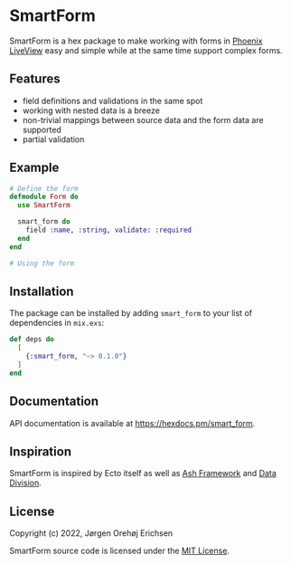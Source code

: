 # SmartForm

SmartForm is a hex package to make working with forms in [Phoenix LiveView](https://github.com/phoenixframework/phoenix_live_view) easy and simple while at the same time support complex forms.

## Features

* field definitions and validations in the same spot
* working with nested data is a breeze
* non-trivial mappings between source data and the form data are supported
* partial validation

## Example

```elixir
# Define the form
defmodule Form do
  use SmartForm

  smart_form do
    field :name, :string, validate: :required
  end
end

# Using the form
```

## Installation

The package can be installed by adding `smart_form` to your list of dependencies in `mix.exs`:

```elixir
def deps do
  [
    {:smart_form, "~> 0.1.0"}
  ]
end
```

## Documentation

API documentation is available at <https://hexdocs.pm/smart_form>.

## Inspiration

SmartForm is inspired by Ecto itself as well as [Ash Framework](https://www.ash-hq.org/) and [Data Division](https://github.com/pragdave/data_division).

## License

Copyright (c) 2022, Jørgen Orehøj Erichsen

SmartForm source code is licensed under the [MIT License](LICENSE).

